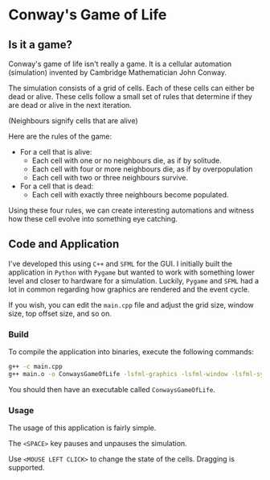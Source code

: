 # Conway's Game of Life

## Is it a game?

Conway's game of life isn't really a game. It is a cellular automation (simulation) invented by Cambridge Mathematician John Conway.

The simulation consists of a grid of cells. Each of these cells can either be dead or alive. These cells follow a small set of rules that determine if they are dead or alive in the next iteration.

(Neighbours signify cells that are alive)

Here are the rules of the game:

- For a cell that is alive:
  - Each cell with one or no neighbours die, as if by solitude.
  - Each cell with four or more neighbours die, as if by overpopulation
  - Each cell with two or three neighbours survive.
- For a cell that is dead:
  - Each cell with exactly three neighbours become populated.

Using these four rules, we can create interesting automations and witness how these cell evolve into something eye catching.

## Code and Application

I've developed this using `C++` and `SFML` for the GUI. I initially built the application in `Python` with `Pygame` but wanted to work with something lower level and closer to hardware for a simulation. Luckily, `Pygame` and `SFML` had a lot in common regarding how graphics are rendered and the event cycle.

If you wish, you can edit the `main.cpp` file and adjust the grid size, window size, top offset size, and so on.

### Build

To compile the application into binaries, execute the following commands:

```sh
g++ -c main.cpp
g++ main.o -o ConwaysGameOfLife -lsfml-graphics -lsfml-window -lsfml-system
```

You should then have an executable called `ConwaysGameOfLife`.

### Usage

The usage of this application is fairly simple.

The `<SPACE>` key pauses and unpauses the simulation.

Use `<MOUSE LEFT CLICK>` to change the state of the cells. Dragging is supported.
